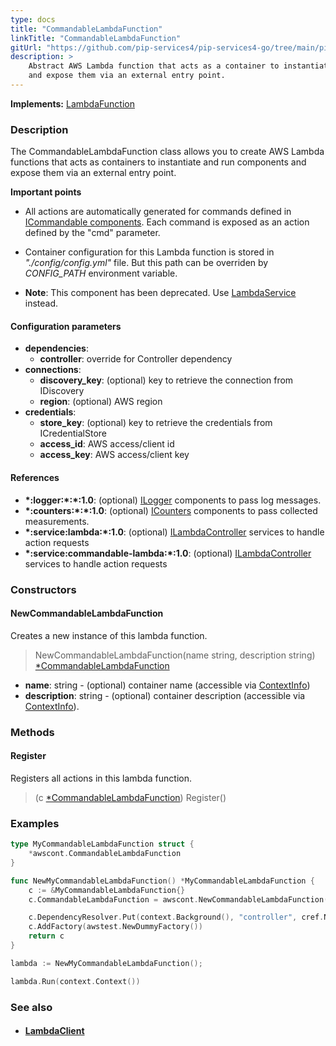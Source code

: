 ```yaml
---
type: docs
title: "CommandableLambdaFunction"
linkTitle: "CommandableLambdaFunction"
gitUrl: "https://github.com/pip-services4/pip-services4-go/tree/main/pip-services4-aws-go"
description: >
    Abstract AWS Lambda function that acts as a container to instantiate and run components
    and expose them via an external entry point.
---
```


**Implements:** [LambdaFunction](../lambda_function)

### Description

The CommandableLambdaFunction class allows you to create AWS Lambda functions that acts as containers to instantiate and run components and expose them via an external entry point.

**Important points**

- All actions are automatically generated for commands defined in [ICommandable components](../../../rpc/commands/icommandable). Each command is exposed as an action defined by the "cmd" parameter.
  
- Container configuration for this Lambda function is stored in *"./config/config.yml"* file. But this path can be overriden by *CONFIG_PATH* environment variable.
 
- **Note**: This component has been deprecated. Use [LambdaService](../../services/lambda_service) instead.

#### Configuration parameters

- **dependencies**:
    - **controller**: override for Controller dependency
- **connections**:
    - **discovery_key**: (optional) key to retrieve the connection from IDiscovery
    - **region**: (optional) AWS region
- **credentials**:
    - **store_key**: (optional) key to retrieve the credentials from ICredentialStore
    - **access_id**: AWS access/client id
    - **access_key**: AWS access/client key


#### References
- **\*:logger:\*:\*:1.0**: (optional) [ILogger](../../../observability/log/ilogger) components to pass log messages.
- **\*:counters:\*:\*:1.0**: (optional) [ICounters](../../../observability/count/icounters) components to pass collected measurements.
- **\*:service:lambda:\*:1.0**: (optional) [ILambdaController](../../controllers/ilambda_controller) services to handle action requests
- **\*:service:commandable-lambda:\*:1.0**: (optional) [ILambdaController](../../controllers/ilambda_controller) services to handle action requests

### Constructors

#### NewCommandableLambdaFunction
Creates a new instance of this lambda function.

> NewCommandableLambdaFunction(name string, description string) [*CommandableLambdaFunction]()

- **name**: string - (optional) container name (accessible via [ContextInfo](../../../components/context/context_info))
- **description**: string - (optional) container description (accessible via [ContextInfo](../../../components/context/context_info)).

### Methods

#### Register
Registers all actions in this lambda function.

> (c [*CommandableLambdaFunction]()) Register()



### Examples

```go
type MyCommandableLambdaFunction struct {
	*awscont.CommandableLambdaFunction
}

func NewMyCommandableLambdaFunction() *MyCommandableLambdaFunction {
	c := &MyCommandableLambdaFunction{}
	c.CommandableLambdaFunction = awscont.NewCommandableLambdaFunction("my_group", "My data lambda function")

	c.DependencyResolver.Put(context.Background(), "controller", cref.NewDescriptor("my-group", "controller", "default", "*", "*"))
	c.AddFactory(awstest.NewDummyFactory())
	return c
}

lambda := NewMyCommandableLambdaFunction();

lambda.Run(context.Context())
```

### See also
- #### [LambdaClient](../../clients/lambda_client)

